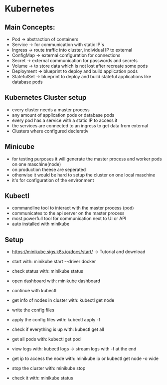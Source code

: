 # Kubernetes

## Main Concepts:
- Pod -> abstraction of containers
- Service -> for communication with static IP´s
- Ingress -> route traffic into cluster, individual IP to external
- ConfigMap -> external configuration for connections
- Secret -> external communication for passwords and secrets
- Volume -> to store data which is not lost after recreate some pods
- Deployment -> blueprint to deploy and build application pods 
- StatefulSet -> blueprint to deploy and build stateful applications like database pods

## Kubernetes Cluster setup
- every cluster needs a master process
- any amount of application pods or database pods
- every pod has a service with a static IP to access it
- the services are connected to an ingress to get data from external
- Clusters where configured declerativ

## Minicube
- for testing purposes it will generate the master process and worker pods on one maschine(node)
- on production theese are seperated
- otherwise it would be hard to setup the cluster on one local maschine
- it's for configuration of the environment

## Kubectl
- commandline tool to interact with the master process (pod)
- communicates to the api server on the master process
- most powerfull tool for communication next to UI or API
- auto installed with minikube

## Setup
- https://minikube.sigs.k8s.io/docs/start/ -> Tutorial and download
- start with: minikube start --driver docker
- check status with: minikube status
- open dashboard with: minikube dashboard
- continue with kubectl
- get info of nodes in cluster with: kubectl get node

- write the config files

- apply the config files with: kubectl apply -f <filename>
- check if everything is up with: kubectl get all
- get all pods with: kubectl get pod
- view logs with: kubectl logs <pod-name> -> stream logs with -f at the end
- get ip to access the node with: minikube ip or kubectl get node -o wide

- stop the cluster with: minikube stop
- check it with: minikube status